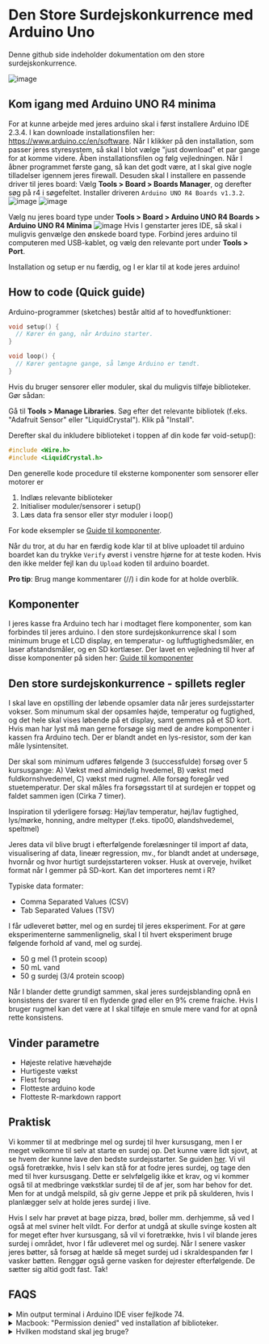 # Den Store Surdejskonkurrence med Arduino Uno

Denne github side indeholder dokumentation om den store surdejskonkurrence.

![image](./images/image10.png)

## Kom igang med Arduino UNO R4 minima

For at kunne arbejde med jeres arduino skal i først installere Arduino IDE 2.3.4. I kan downloade installationsfilen her:
https://www.arduino.cc/en/software.
Når I klikker på den installation, som passer jeres styresystem, så skal I blot vælge "just download" et par gange for at komme videre.
Åben installationsfilen og følg vejledningen. 
Når I åbner programmet første gang, så kan det godt være, at I skal give nogle tilladelser igennem jeres firewall.
Desuden skal I installere en passende driver til jeres board:
Vælg **Tools > Board > Boards Manager**, og derefter søg på r4 i søgefeltet. Installer driveren `Arduino UNO R4 Boards v1.3.2`.
![image](./images/installation_board_manager.png)
![image](./images/installation_board_manager_2.png)

Vælg nu jeres board type under **Tools > Board > Arduino UNO R4 Boards > Arduino UNO R4 Minima**
![image](./images/board_choice.png)
Hvis I genstarter jeres IDE, så skal i muligvis genvælge den ønskede board type.
Forbind jeres arduino til computeren med USB-kablet, og vælg den relevante port under **Tools > Port**.

Installation og setup er nu færdig, og I er klar til at kode jeres arduino!

## How to code (Quick guide)

Arduino-programmer (sketches) består altid af to hovedfunktioner:

```c++
void setup() {
  // Kører én gang, når Arduino starter.
}

void loop() {
  // Kører gentagne gange, så længe Arduino er tændt.
}
```

Hvis du bruger sensorer eller moduler, skal du muligvis tilføje biblioteker. Gør sådan:

Gå til **Tools > Manage Libraries**.
Søg efter det relevante bibliotek (f.eks. "Adafruit Sensor" eller "LiquidCrystal").
Klik på "Install".

Derefter skal du inkludere biblioteket i toppen af din kode før void-setup():

```c++
#include <Wire.h>          
#include <LiquidCrystal.h>
```

Den generelle kode procedure til eksterne komponenter som sensorer eller motorer er
1) Indlæs relevante biblioteker
2) Initialiser moduler/sensorer i setup()
3) Læs data fra sensor eller styr moduler i loop()

For kode eksempler se [Guide til komponenter](./guide_til_komponenter.md).

Når du tror, at du har en færdig kode klar til at blive uploadet til arduino boardet kan du trykke `Verify` øverst i venstre hjørne for at teste koden. Hvis den ikke melder fejl kan du `Upload` koden til arduino boardet.

**Pro tip**: Brug mange kommentarer (//) i din kode for at holde overblik.

## Komponenter
I jeres kasse fra Arduino tech har i modtaget flere komponenter, som kan forbindes til jeres arduino. I den store surdejskonkurrence skal I som minimum bruge et LCD display, en temperatur- og luftfugtighedsmåler, en laser afstandsmåler, og en SD kortlæser.
Der lavet en vejledning til hver af disse komponenter på siden her:
[Guide til komponenter](./guide_til_komponenter.md)

## Den store surdejskonkurrence - spillets regler

I skal lave en opstilling der løbende opsamler data når jeres surdejsstarter vokser. Som minumum skal der opsamles højde, temperatur og fugtighed, og det hele skal vises løbende på et display, samt gemmes på et SD kort. Hvis man har lyst må man gerne forsøge sig med de andre komponenter i kassen fra Arduino tech. Der er blandt andet en lys-resistor, som der kan måle lysintensitet.

Der skal som minimum udføres følgende 3 (successfulde) forsøg over 5 kursusgange: A) Vækst med almindelig hvedemel, B) vækst med fuldkornshvedemel, C) vækst med rugmel. Alle forsøg foregår ved stuetemperatur. Der skal måles fra forsøgsstart til at surdejen er toppet og faldet sammen igen (Cirka 7 timer).

Inspiration til yderligere forsøg: Høj/lav temperatur, høj/lav fugtighed, lys/mørke, honning, andre meltyper (f.eks. tipo00, ølandshvedemel, speltmel)

Jeres data vil blive brugt i efterfølgende forelæsninger til import af data, visualisering af data, lineær regression, mv., for blandt andet at undersøge, hvornår og hvor hurtigt surdejsstarteren vokser. Husk at overveje, hvilket format når I gemmer på SD-kort. Kan det importeres nemt i R? 

Typiske data formater:
- Comma Separated Values (CSV)
- Tab Separated Values (TSV)

I får udleveret bøtter, mel og en surdej til jeres eksperiment. For at gøre eksperimenterne sammenlignelig, skal I til hvert eksperiment bruge følgende forhold af vand, mel og surdej.
- 50 g mel (1 protein scoop)
- 50 mL vand
- 50 g surdej (3/4 protein scoop)

Når I blander dette grundigt sammen, skal jeres surdejsblanding opnå en konsistens der svarer til en flydende grød eller en 9% creme fraiche. Hvis I bruger rugmel kan det være at I skal tilføje en smule mere vand for at opnå rette konsistens.

## Vinder parametre
- Højeste relative hævehøjde
- Hurtigeste vækst
- Flest forsøg
- Flotteste arduino kode
- Flotteste R-markdown rapport


## Praktisk

Vi kommer til at medbringe mel og surdej til hver kursusgang, men I er meget velkomne til selv at starte en surdej op. Det kunne være lidt sjovt, at se hvem der kunne lave den bedste surdejsstarter. Se guiden [her](./surdejsguide.md). Vi vil også foretrække, hvis I selv kan stå for at fodre jeres surdej, og tage den med til hver kursusgang. Dette er selvfølgelig ikke et krav, og vi kommer også til at medbringe vækstklar surdej til de af jer, som har behov for det. Men for at undgå melspild, så giv gerne Jeppe et prik på skulderen, hvis I planlægger selv at holde jeres surdej i live.

Hvis I selv har prøvet at bage pizza, brød, boller mm. derhjemme, så ved I også at mel sviner helt vildt. For derfor at undgå at skulle svinge kosten alt for meget efter hver kursusgang, så vil vi foretrække, hvis I vil blande jeres surdej i området, hvor I får udleveret mel og surdej. Når I senere vasker jeres bøtter, så forsøg at hælde så meget surdej ud i skraldespanden før I vasker bøtten. Renggør også gerne vasken for dejrester efterfølgende. De sætter sig altid godt fast. Tak!

## FAQS

<details>
  <summary>Min output terminal i Arduino IDE viser fejlkode 74.</summary>


  Problemet opstår fordi Arduino Ide ikke kan uploade koden til arduino-boardet.


  Løsninger: 
  - Sikre dig at arduino-boardet er ordenligt forbundet til computeren
  - Tag stikket som forbinder arduino-boardet til computeren ud og ind igen.
  - Tjek at I har installeret driveren Arduino UNO R4 Boards v1.3.2 (Se **Kom igang med Arduino UNO R4 minima**)
</details>



<details>
  <summary>Macbook: "Permission denied" ved installation af biblioteker.</summary>


  Problemet opstår fordi Arduino IDE ikke har adgang til at mappen, hvor den skal installere biblioteket.


  Løsninger: 
  - Gå til **Arduino IDE** > **Preferences** > **Sketchbook location**. I denne path skal du oprette en mappe kaldet **libraries**. Herefter download bibliotekerne på github ned, unzip dem, og flyt dem ind i libraries mappen. Nu er bibliotekerne installeret.
</details>

<details>
  <summary>Hvilken modstand skal jeg bruge?</summary>

Her er en video, som forklarer det meget godt: [Learn how to read resistor color codes in 1 minute](https://www.youtube.com/watch?v=AQnNTs-wpOg)

Modstanden skal læse fra den retning, hvor båndene sidder tættest sammen og fra venstre mod højre. Det kan være svært at afkode farven eller læse retningen, så spørg gerne os, hvis I er i tvivl.

![image](./images/modstand.png)

</details>

